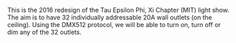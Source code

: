 This is the 2016 redesign of the Tau Epsilon Phi, Xi Chapter (MIT) light show. The aim is to have 32 individually addressable 20A wall outlets (on the ceiling). Using the DMX512 protocol, we will be able to turn on, turn off or dim any of the 32 outlets.
